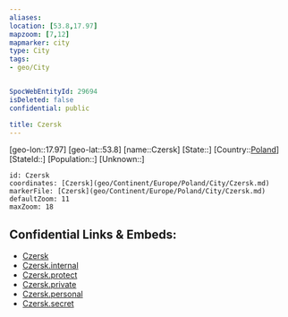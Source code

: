 ```yaml
---
aliases: 
location: [53.8,17.97]
mapzoom: [7,12] 
mapmarker: city 
type: City
tags:
- geo/City


SpocWebEntityId: 29694
isDeleted: false
confidential: public

title: Czersk
---
```

[geo-lon::17.97]
[geo-lat::53.8]
[name::Czersk]
[State::]
[Country::[Poland](geo/Continent/Europe/Poland.md)]
[StateId::]
[Population::]
[Unknown::]


```leaflet
id: Czersk
coordinates: [Czersk](geo/Continent/Europe/Poland/City/Czersk.md)
markerFile: [Czersk](geo/Continent/Europe/Poland/City/Czersk.md)
defaultZoom: 11 
maxZoom: 18
```


## Confidential Links & Embeds: 
- [Czersk](../../../../../../_public/geo/Continent/Europe/Poland/City/Czersk.md) 
- [Czersk.internal](../../../../../../_internal/geo/Continent/Europe/Poland/City/Czersk.internal.md) 
- [Czersk.protect](../../../../../../_protect/geo/Continent/Europe/Poland/City/Czersk.protect.md) 
- [Czersk.private](../../../../../../_private/geo/Continent/Europe/Poland/City/Czersk.private.md) 
- [Czersk.personal](../../../../../../_personal/geo/Continent/Europe/Poland/City/Czersk.personal.md) 
- [Czersk.secret](../../../../../../_secret/geo/Continent/Europe/Poland/City/Czersk.secret.md) 
